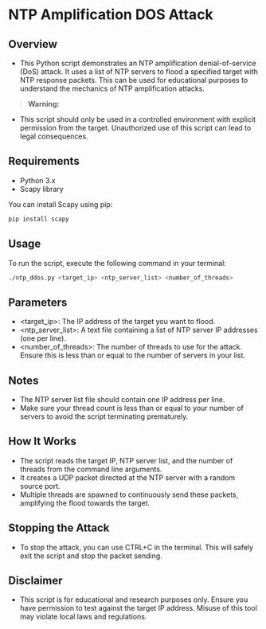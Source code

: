 # NTP Amplification DOS Attack

## Overview

- This Python script demonstrates an NTP amplification denial-of-service (DoS) attack. It uses a list of NTP servers to flood a specified target with NTP response packets. This can be used for educational purposes to understand the mechanics of NTP amplification attacks.

> **Warning:**

- This script should only be used in a controlled environment with explicit permission from the target. Unauthorized use of this script can lead to legal consequences.

## Requirements

- Python 3.x
- Scapy library

You can install Scapy using pip:

```bash
pip install scapy
```

## Usage

To run the script, execute the following command in your terminal:

```bash
./ntp_ddos.py <target_ip> <ntp_server_list> <number_of_threads>
```

## Parameters

- <target_ip>: The IP address of the target you want to flood.
- <ntp_server_list>: A text file containing a list of NTP server IP addresses (one per line).
- <number_of_threads>: The number of threads to use for the attack. Ensure this is less than or equal to the number of servers in your list.

## Notes

- The NTP server list file should contain one IP address per line.
- Make sure your thread count is less than or equal to your number of servers to avoid the script terminating prematurely.

## How It Works

- The script reads the target IP, NTP server list, and the number of threads from the command line arguments.
- It creates a UDP packet directed at the NTP server with a random source port.
- Multiple threads are spawned to continuously send these packets, amplifying the flood towards the target.

## Stopping the Attack

- To stop the attack, you can use CTRL+C in the terminal. This will safely exit the script and stop the packet sending.

## Disclaimer

- This script is for educational and research purposes only. Ensure you have permission to test against the target IP address. Misuse of this tool may violate local laws and regulations.
